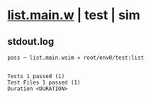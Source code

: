 # [list.main.w](../../../../../../examples/tests/sdk_tests/table/list.main.w) | test | sim

## stdout.log
```log
pass ─ list.main.wsim » root/env0/test:list
 
 
Tests 1 passed (1)
Test Files 1 passed (1)
Duration <DURATION>
```


